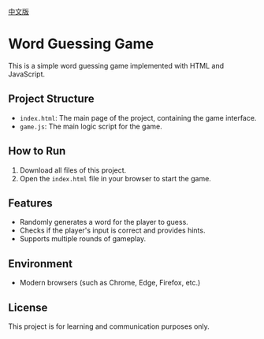 [中文版](./README.md)

# Word Guessing Game

This is a simple word guessing game implemented with HTML and JavaScript.

## Project Structure

- `index.html`: The main page of the project, containing the game interface.
- `game.js`: The main logic script for the game.

## How to Run

1. Download all files of this project.
2. Open the `index.html` file in your browser to start the game.

## Features

- Randomly generates a word for the player to guess.
- Checks if the player's input is correct and provides hints.
- Supports multiple rounds of gameplay.

## Environment

- Modern browsers (such as Chrome, Edge, Firefox, etc.)

## License

This project is for learning and communication purposes only.
